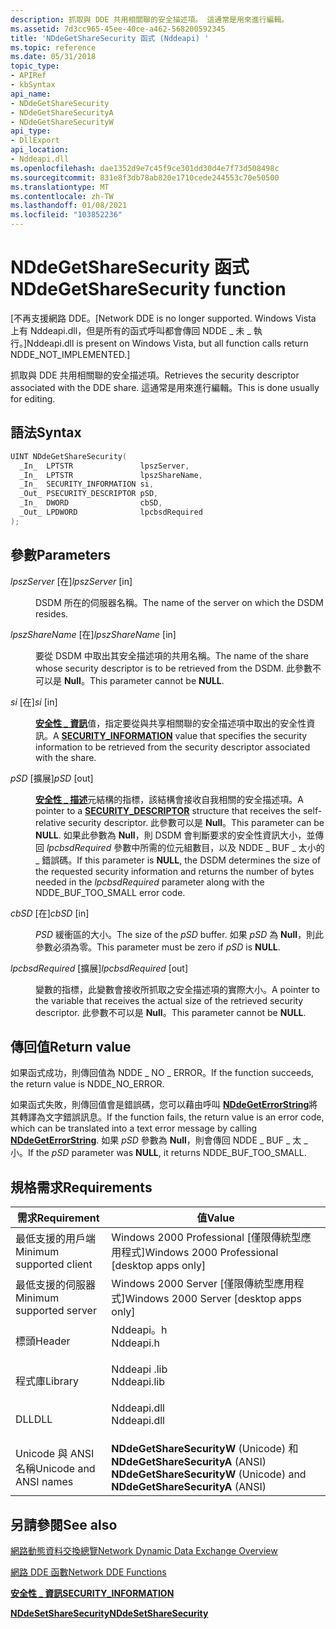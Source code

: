 ```yaml
---
description: 抓取與 DDE 共用相關聯的安全描述項。 這通常是用來進行編輯。
ms.assetid: 7d3cc965-45ee-40ce-a462-568200592345
title: 'NDdeGetShareSecurity 函式 (Nddeapi) '
ms.topic: reference
ms.date: 05/31/2018
topic_type:
- APIRef
- kbSyntax
api_name:
- NDdeGetShareSecurity
- NDdeGetShareSecurityA
- NDdeGetShareSecurityW
api_type:
- DllExport
api_location:
- Nddeapi.dll
ms.openlocfilehash: dae1352d9e7c45f9ce301dd30d4e7f73d508498c
ms.sourcegitcommit: 831e8f3db78ab820e1710cede244553c70e50500
ms.translationtype: MT
ms.contentlocale: zh-TW
ms.lasthandoff: 01/08/2021
ms.locfileid: "103852236"
---
```

# <a name="nddegetsharesecurity-function"></a><span data-ttu-id="e547b-104">NDdeGetShareSecurity 函式</span><span class="sxs-lookup"><span data-stu-id="e547b-104">NDdeGetShareSecurity function</span></span>

<span data-ttu-id="e547b-105">\[不再支援網路 DDE。</span><span class="sxs-lookup"><span data-stu-id="e547b-105">\[Network DDE is no longer supported.</span></span> <span data-ttu-id="e547b-106">Windows Vista 上有 Nddeapi.dll，但是所有的函式呼叫都會傳回 NDDE \_ 未 \_ 執行。\]</span><span class="sxs-lookup"><span data-stu-id="e547b-106">Nddeapi.dll is present on Windows Vista, but all function calls return NDDE\_NOT\_IMPLEMENTED.\]</span></span>

<span data-ttu-id="e547b-107">抓取與 DDE 共用相關聯的安全描述項。</span><span class="sxs-lookup"><span data-stu-id="e547b-107">Retrieves the security descriptor associated with the DDE share.</span></span> <span data-ttu-id="e547b-108">這通常是用來進行編輯。</span><span class="sxs-lookup"><span data-stu-id="e547b-108">This is done usually for editing.</span></span>

## <a name="syntax"></a><span data-ttu-id="e547b-109">語法</span><span class="sxs-lookup"><span data-stu-id="e547b-109">Syntax</span></span>


```C++
UINT NDdeGetShareSecurity(
  _In_  LPTSTR               lpszServer,
  _In_  LPTSTR               lpszShareName,
  _In_  SECURITY_INFORMATION si,
  _Out_ PSECURITY_DESCRIPTOR pSD,
  _In_  DWORD                cbSD,
  _Out_ LPDWORD              lpcbsdRequired
);
```



## <a name="parameters"></a><span data-ttu-id="e547b-110">參數</span><span class="sxs-lookup"><span data-stu-id="e547b-110">Parameters</span></span>

<dl> <dt>

<span data-ttu-id="e547b-111">*lpszServer* \[在\]</span><span class="sxs-lookup"><span data-stu-id="e547b-111">*lpszServer* \[in\]</span></span>
</dt> <dd>

<span data-ttu-id="e547b-112">DSDM 所在的伺服器名稱。</span><span class="sxs-lookup"><span data-stu-id="e547b-112">The name of the server on which the DSDM resides.</span></span>

</dd> <dt>

<span data-ttu-id="e547b-113">*lpszShareName* \[在\]</span><span class="sxs-lookup"><span data-stu-id="e547b-113">*lpszShareName* \[in\]</span></span>
</dt> <dd>

<span data-ttu-id="e547b-114">要從 DSDM 中取出其安全描述項的共用名稱。</span><span class="sxs-lookup"><span data-stu-id="e547b-114">The name of the share whose security descriptor is to be retrieved from the DSDM.</span></span> <span data-ttu-id="e547b-115">此參數不可以是 **Null**。</span><span class="sxs-lookup"><span data-stu-id="e547b-115">This parameter cannot be **NULL**.</span></span>

</dd> <dt>

<span data-ttu-id="e547b-116">*si* \[在\]</span><span class="sxs-lookup"><span data-stu-id="e547b-116">*si* \[in\]</span></span>
</dt> <dd>

<span data-ttu-id="e547b-117">[**安全性 \_ 資訊**](/windows/desktop/SecAuthZ/security-information)值，指定要從與共享相關聯的安全描述項中取出的安全性資訊。</span><span class="sxs-lookup"><span data-stu-id="e547b-117">A [**SECURITY\_INFORMATION**](/windows/desktop/SecAuthZ/security-information) value that specifies the security information to be retrieved from the security descriptor associated with the share.</span></span>

</dd> <dt>

<span data-ttu-id="e547b-118">*pSD* \[擴展\]</span><span class="sxs-lookup"><span data-stu-id="e547b-118">*pSD* \[out\]</span></span>
</dt> <dd>

<span data-ttu-id="e547b-119">[**安全性 \_ 描述**](/windows/desktop/api/winnt/ns-winnt-security_descriptor)元結構的指標，該結構會接收自我相關的安全描述項。</span><span class="sxs-lookup"><span data-stu-id="e547b-119">A pointer to a [**SECURITY\_DESCRIPTOR**](/windows/desktop/api/winnt/ns-winnt-security_descriptor) structure that receives the self-relative security descriptor.</span></span> <span data-ttu-id="e547b-120">此參數可以是 **Null**。</span><span class="sxs-lookup"><span data-stu-id="e547b-120">This parameter can be **NULL**.</span></span> <span data-ttu-id="e547b-121">如果此參數為 **Null**，則 DSDM 會判斷要求的安全性資訊大小，並傳回 *lpcbsdRequired* 參數中所需的位元組數目，以及 NDDE \_ BUF \_ 太小的 \_ 錯誤碼。</span><span class="sxs-lookup"><span data-stu-id="e547b-121">If this parameter is **NULL**, the DSDM determines the size of the requested security information and returns the number of bytes needed in the *lpcbsdRequired* parameter along with the NDDE\_BUF\_TOO\_SMALL error code.</span></span>

</dd> <dt>

<span data-ttu-id="e547b-122">*cbSD* \[在\]</span><span class="sxs-lookup"><span data-stu-id="e547b-122">*cbSD* \[in\]</span></span>
</dt> <dd>

<span data-ttu-id="e547b-123">*PSD* 緩衝區的大小。</span><span class="sxs-lookup"><span data-stu-id="e547b-123">The size of the *pSD* buffer.</span></span> <span data-ttu-id="e547b-124">如果 *pSD* 為 **Null**，則此參數必須為零。</span><span class="sxs-lookup"><span data-stu-id="e547b-124">This parameter must be zero if *pSD* is **NULL**.</span></span>

</dd> <dt>

<span data-ttu-id="e547b-125">*lpcbsdRequired* \[擴展\]</span><span class="sxs-lookup"><span data-stu-id="e547b-125">*lpcbsdRequired* \[out\]</span></span>
</dt> <dd>

<span data-ttu-id="e547b-126">變數的指標，此變數會接收所抓取之安全描述項的實際大小。</span><span class="sxs-lookup"><span data-stu-id="e547b-126">A pointer to the variable that receives the actual size of the retrieved security descriptor.</span></span> <span data-ttu-id="e547b-127">此參數不可以是 **Null**。</span><span class="sxs-lookup"><span data-stu-id="e547b-127">This parameter cannot be **NULL**.</span></span>

</dd> </dl>

## <a name="return-value"></a><span data-ttu-id="e547b-128">傳回值</span><span class="sxs-lookup"><span data-stu-id="e547b-128">Return value</span></span>

<span data-ttu-id="e547b-129">如果函式成功，則傳回值為 NDDE \_ NO \_ ERROR。</span><span class="sxs-lookup"><span data-stu-id="e547b-129">If the function succeeds, the return value is NDDE\_NO\_ERROR.</span></span>

<span data-ttu-id="e547b-130">如果函式失敗，則傳回值會是錯誤碼，您可以藉由呼叫 [**NDdeGetErrorString**](nddegeterrorstring.md)將其轉譯為文字錯誤訊息。</span><span class="sxs-lookup"><span data-stu-id="e547b-130">If the function fails, the return value is an error code, which can be translated into a text error message by calling [**NDdeGetErrorString**](nddegeterrorstring.md).</span></span> <span data-ttu-id="e547b-131">如果 *pSD* 參數為 **Null**，則會傳回 NDDE \_ BUF \_ 太 \_ 小。</span><span class="sxs-lookup"><span data-stu-id="e547b-131">If the *pSD* parameter was **NULL**, it returns NDDE\_BUF\_TOO\_SMALL.</span></span>

## <a name="requirements"></a><span data-ttu-id="e547b-132">規格需求</span><span class="sxs-lookup"><span data-stu-id="e547b-132">Requirements</span></span>



| <span data-ttu-id="e547b-133">需求</span><span class="sxs-lookup"><span data-stu-id="e547b-133">Requirement</span></span> | <span data-ttu-id="e547b-134">值</span><span class="sxs-lookup"><span data-stu-id="e547b-134">Value</span></span> |
|-------------------------------------|----------------------------------------------------------------------------------------|
| <span data-ttu-id="e547b-135">最低支援的用戶端</span><span class="sxs-lookup"><span data-stu-id="e547b-135">Minimum supported client</span></span><br/> | <span data-ttu-id="e547b-136">Windows 2000 Professional \[僅限傳統型應用程式\]</span><span class="sxs-lookup"><span data-stu-id="e547b-136">Windows 2000 Professional \[desktop apps only\]</span></span><br/>                             |
| <span data-ttu-id="e547b-137">最低支援的伺服器</span><span class="sxs-lookup"><span data-stu-id="e547b-137">Minimum supported server</span></span><br/> | <span data-ttu-id="e547b-138">Windows 2000 Server \[僅限傳統型應用程式\]</span><span class="sxs-lookup"><span data-stu-id="e547b-138">Windows 2000 Server \[desktop apps only\]</span></span><br/>                                   |
| <span data-ttu-id="e547b-139">標頭</span><span class="sxs-lookup"><span data-stu-id="e547b-139">Header</span></span><br/>                   | <dl> <span data-ttu-id="e547b-140"><dt>Nddeapi。h</dt></span><span class="sxs-lookup"><span data-stu-id="e547b-140"><dt>Nddeapi.h</dt></span></span> </dl>   |
| <span data-ttu-id="e547b-141">程式庫</span><span class="sxs-lookup"><span data-stu-id="e547b-141">Library</span></span><br/>                  | <dl> <span data-ttu-id="e547b-142"><dt>Nddeapi .lib</dt></span><span class="sxs-lookup"><span data-stu-id="e547b-142"><dt>Nddeapi.lib</dt></span></span> </dl> |
| <span data-ttu-id="e547b-143">DLL</span><span class="sxs-lookup"><span data-stu-id="e547b-143">DLL</span></span><br/>                      | <dl> <span data-ttu-id="e547b-144"><dt>Nddeapi.dll</dt></span><span class="sxs-lookup"><span data-stu-id="e547b-144"><dt>Nddeapi.dll</dt></span></span> </dl> |
| <span data-ttu-id="e547b-145">Unicode 與 ANSI 名稱</span><span class="sxs-lookup"><span data-stu-id="e547b-145">Unicode and ANSI names</span></span><br/>   | <span data-ttu-id="e547b-146">**NDdeGetShareSecurityW** (Unicode) 和 **NDdeGetShareSecurityA** (ANSI) </span><span class="sxs-lookup"><span data-stu-id="e547b-146">**NDdeGetShareSecurityW** (Unicode) and **NDdeGetShareSecurityA** (ANSI)</span></span><br/>    |



## <a name="see-also"></a><span data-ttu-id="e547b-147">另請參閱</span><span class="sxs-lookup"><span data-stu-id="e547b-147">See also</span></span>

<dl> <dt>

[<span data-ttu-id="e547b-148">網路動態資料交換總覽</span><span class="sxs-lookup"><span data-stu-id="e547b-148">Network Dynamic Data Exchange Overview</span></span>](network-dynamic-data-exchange.md)
</dt> <dt>

[<span data-ttu-id="e547b-149">網路 DDE 函數</span><span class="sxs-lookup"><span data-stu-id="e547b-149">Network DDE Functions</span></span>](network-dde-functions.md)
</dt> <dt>

[<span data-ttu-id="e547b-150">**安全性 \_ 資訊**</span><span class="sxs-lookup"><span data-stu-id="e547b-150">**SECURITY\_INFORMATION**</span></span>](/windows/desktop/SecAuthZ/security-information)
</dt> <dt>

[<span data-ttu-id="e547b-151">**NDdeSetShareSecurity**</span><span class="sxs-lookup"><span data-stu-id="e547b-151">**NDdeSetShareSecurity**</span></span>](nddesetsharesecurity.md)
</dt> </dl>

 

